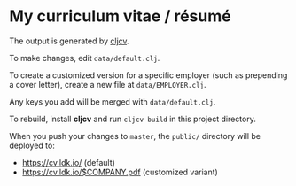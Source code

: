 # My curriculum vitae / résumé

The output is generated by [cljcv](https://github.com/logankoester/cljcv).

To make changes, edit `data/default.clj`.

To create a customized version for a specific employer (such as prepending a
cover letter), create a new file at `data/EMPLOYER.clj`.

Any keys you add will be merged with `data/default.clj`.

To rebuild, install **cljcv** and run `cljcv build` in this project directory.

When you push your changes to `master`, the `public/` directory will be deployed to:

* https://cv.ldk.io/ (default)
* https://cv.ldk.io/$COMPANY.pdf (customized variant)
